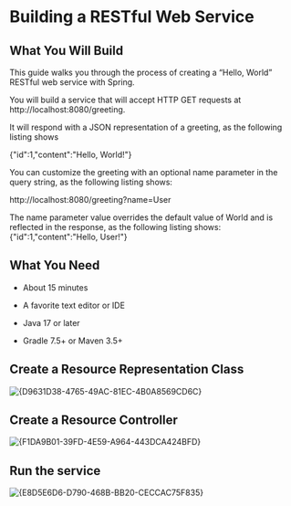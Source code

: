 # Building a RESTful Web Service

## What You Will Build

This guide walks you through the process of creating a “Hello, World” RESTful web service with Spring.

You will build a service that will accept HTTP GET requests at http://localhost:8080/greeting.

It will respond with a JSON representation of a greeting, as the following listing shows

{"id":1,"content":"Hello, World!"}

You can customize the greeting with an optional name parameter in the query string, as the following listing shows:

http://localhost:8080/greeting?name=User

The name parameter value overrides the default value of World and is reflected in the response, as the following listing shows:
{"id":1,"content":"Hello, User!"}


## What You Need

* About 15 minutes

* A favorite text editor or IDE

* Java 17 or later

* Gradle 7.5+ or Maven 3.5+

## Create a Resource Representation Class

![{D9631D38-4765-49AC-81EC-4B0A8569CD6C}](https://github.com/user-attachments/assets/d4ff907b-fca8-414f-ad67-90276ef45d7e)


## Create a Resource Controller

![{F1DA9B01-39FD-4E59-A964-443DCA424BFD}](https://github.com/user-attachments/assets/b3860050-2360-4c79-8478-7e457525623e)

## Run the service

![{E8D5E6D6-D790-468B-BB20-CECCAC75F835}](https://github.com/user-attachments/assets/951e0e60-1e1f-4db0-9e17-ea43752b7be5)

